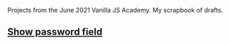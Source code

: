 Projects from the June 2021 Vanilla JS Academy. My scrapbook of drafts.

## [Show password field](/project-1)
